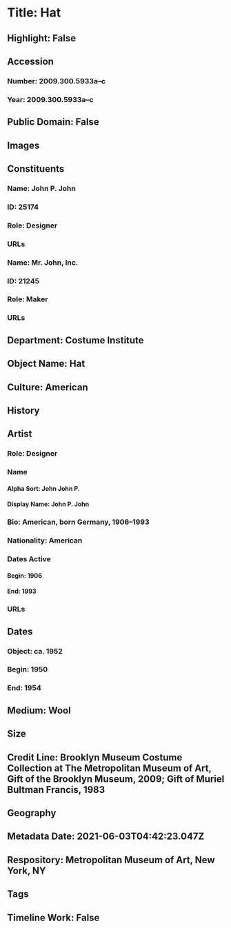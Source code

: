# Title: Hat
## Highlight: False
## Accession
### Number: 2009.300.5933a–c
### Year: 2009.300.5933a–c
## Public Domain: False
## Images
## Constituents
### Name: John P. John
### ID: 25174
### Role: Designer
### URLs
### Name: Mr. John, Inc.
### ID: 21245
### Role: Maker
### URLs
## Department: Costume Institute
## Object Name: Hat
## Culture: American
## History
## Artist
### Role: Designer
### Name
#### Alpha Sort: John John P.
#### Display Name: John P. John
### Bio: American, born Germany, 1906–1993
### Nationality: American
### Dates Active
#### Begin: 1906
#### End: 1993
### URLs
## Dates
### Object: ca. 1952
### Begin: 1950
### End: 1954
## Medium: Wool
## Size
## Credit Line: Brooklyn Museum Costume Collection at The Metropolitan Museum of Art, Gift of the Brooklyn Museum, 2009; Gift of Muriel Bultman Francis, 1983
## Geography
## Metadata Date: 2021-06-03T04:42:23.047Z
## Respository: Metropolitan Museum of Art, New York, NY
## Tags
## Timeline Work: False
